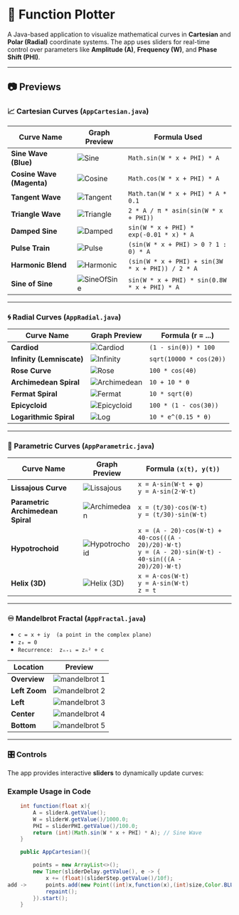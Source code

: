 # 🎨 Function Plotter

A Java-based application to visualize mathematical curves in **Cartesian** and **Polar (Radial)** coordinate systems. The app uses sliders for real-time control over parameters like **Amplitude (A)**, **Frequency (W)**, and **Phase Shift (PHI)**.

---

## 📷 Previews

### 📈 Cartesian Curves (`AppCartesian.java`)

| Curve Name            | Graph Preview                        | Formula Used                                  |
|----------------------|--------------------------------------|-----------------------------------------------|
| **Sine Wave (Blue)**         | ![Sine](./public/cartesian/sine_cosine.png)       | `Math.sin(W * x + PHI) * A`                    |
| **Cosine Wave (Magenta)**       | ![Cosine](./public/cartesian/sine_cosine.png)     | `Math.cos(W * x + PHI) * A`                    |
| **Tangent Wave**      | ![Tangent](./public/cartesian/tangent.png)        | `Math.tan(W * x + PHI) * A * 0.1`              |
| **Triangle Wave**     | ![Triangle](./public/cartesian/triangle_wave.png) | `2 * A / π * asin(sin(W * x + PHI))`          |
| **Damped Sine**       | ![Damped](./public/cartesian/damped_sine.png)     | `sin(W * x + PHI) * exp(-0.01 * x) * A`        |
| **Pulse Train**       | ![Pulse](./public/cartesian/pulse_train.png)      | `(sin(W * x + PHI) > 0 ? 1 : 0) * A`           |
| **Harmonic Blend**    | ![Harmonic](./public/cartesian/harmonic_blend.png)| `(sin(W * x + PHI) + sin(3W * x + PHI)) / 2 * A`|
| **Sine of Sine**      | ![SineOfSine](./public/cartesian/sine_of_sine.png)| `sin(W * x + PHI) * sin(0.8W * x + PHI) * A`   |

---

### 🌀 Radial Curves (`AppRadial.java`)

| Curve Name             | Graph Preview                          | Formula (r = ...)                             |
|-----------------------|----------------------------------------|-----------------------------------------------|
| **Cardiod**           | ![Cardiod](./public/radial/cardiod.png)           | `(1 - sin(θ)) * 100`                          |
| **Infinity (Lemniscate)**| ![Infinity](./public/radial/infinity.png)     | `sqrt(10000 * cos(2θ))`                       |
| **Rose Curve**        | ![Rose](./public/radial/rose.png)               | `100 * cos(4θ)`                               |
| **Archimedean Spiral**| ![Archimedean](./public/radial/archimedial.png) | `10 + 10 * θ`                                 |
| **Fermat Spiral**     | ![Fermat](./public/radial/femart.png)           | `10 * sqrt(θ)`                                |
| **Epicycloid**        | ![Epicycloid](./public/radial/epicycloid.png)   | `100 * (1 - cos(3θ))`                         |
| **Logarithmic Spiral**| ![Log](./public/radial/log.png)                | `10 * e^(0.15 * θ)`                           |


---

### 🧮 Parametric Curves (`AppParametric.java`)

| Curve Name               | Graph Preview                                   | Formula `(x(t), y(t))`                                                    |
|--------------------------|--------------------------------------------------|---------------------------------------------------------------------------|
| **Lissajous Curve**      | ![Lissajous](./public/parametric/Lissajous.png) | `x = A·sin(W·t + φ)`  <br> `y = A·sin(2·W·t)`                              |
| **Parametric Archimedean Spiral** | ![Archimedean](./public/parametric/parametric_archimedial.png) | `x = (t/30)·cos(W·t)` <br> `y = (t/30)·sin(W·t)`                     |
| **Hypotrochoid**         | ![Hypotrochoid](./public/parametric/Hypotrochoid.png) | `x = (A - 20)·cos(W·t) + 40·cos(((A - 20)/20)·W·t)` <br> `y = (A - 20)·sin(W·t) - 40·sin(((A - 20)/20)·W·t)` |
| **Helix (3D)**           | ![Helix (3D)](./public/parametric/3DParametric.gif) | `x = A·cos(W·t)` <br> `y = A·sin(W·t)` <br> `z = t`                        |


---

### ♾️ Mandelbrot Fractal (`AppFractal.java`)

- `c = x + iy  (a point in the complex plane)`
- `z₀ = 0`
- `Recurrence:  zₙ₊₁ = zₙ² + c`

| Location        | Preview                                     |
|-------------------|---------------------------------------------|
| **Overview**        | ![mandelbrot 1](./public/fractal/mandelbrot.png)     |
| **Left Zoom**        | ![mandelbrot 2](./public/fractal/mandelbrot2.png)    |
| **Left**        | ![mandelbrot 3](./public/fractal/mandelbrot3.png)    |
| **Center**        | ![mandelbrot 4](./public/fractal/mandelbrot4.png)    |
| **Bottom**        | ![mandelbrot 5](./public/fractal/mandelbrot5.png)    |

---


### 🎛️ Controls

The app provides interactive **sliders** to dynamically update curves:

### Example Usage in Code

```java
    int function(float x){
        A = sliderA.getValue();
        W = sliderW.getValue()/1000.0;
        PHI = sliderPHI.getValue()/100.0;
        return (int)(Math.sin(W * x + PHI) * A); // Sine Wave
    }

    public AppCartesian(){

        points = new ArrayList<>();
        new Timer(sliderDelay.getValue(), e -> {
            x += (float)(sliderStep.getValue()/10f);        
add ->      points.add(new Point((int)x,function(x),(int)size,Color.BLUE));
            repaint();
        }).start();
    }

```